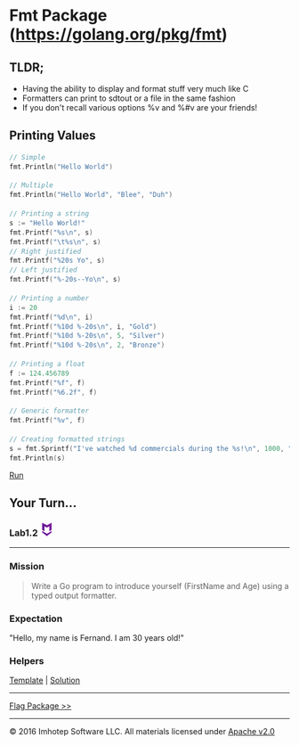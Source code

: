 # Fmt Package (https://golang.org/pkg/fmt)

## TLDR;
* Having the ability to display and format stuff very much like C
* Formatters can print to sdtout or a file in the same fashion
* If you don't recall various options %v and %#v are your friends!

## Printing Values

```go
// Simple
fmt.Println("Hello World")

// Multiple
fmt.Println("Hello World", "Blee", "Duh")

// Printing a string
s := "Hello World!"
fmt.Printf("%s\n", s)
fmt.Printf("\t%s\n", s)
// Right justified
fmt.Printf("%20s Yo", s)
// Left justified
fmt.Printf("%-20s--Yo\n", s)

// Printing a number
i := 20
fmt.Printf("%d\n", i)
fmt.Printf("%10d %-20s\n", i, "Gold")
fmt.Printf("%10d %-20s\n", 5, "Silver")
fmt.Printf("%10d %-20s\n", 2, "Bronze")

// Printing a float
f := 124.456789
fmt.Printf("%f", f)
fmt.Printf("%6.2f", f)

// Generic formatter
fmt.Printf("%v", f)

// Creating formatted strings
s = fmt.Sprintf("I've watched %d commercials during the %s!\n", 1000, "olympics")
fmt.Println(s)
```

[Run](https://play.golang.org/p/YIW9AXiwSm)

## Your Turn...

### Lab1.2 ![alt text](https://github.com/adam-p/markdown-here/raw/master/src/common/images/icon24.png "Lab1.2")
---

### Mission 
> Write a Go program to introduce yourself (FirstName and Age) using a typed 
> output formatter.

### Expectation

"Hello, my name is Fernand. I am 30 years old!"

### Helpers

[Template](https://play.golang.org/p/GaXm_iQvFM) | [Solution](https://play.golang.org/p/RoDkl3RpuU)

---

[Flag Package >>](1.04_flags.md)

---
© 2016 Imhotep Software LLC. All materials licensed under [Apache v2.0](http://www.apache.org/licenses/LICENSE-2.0)
